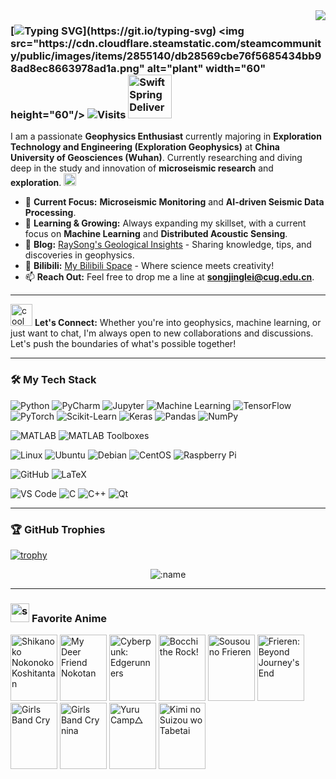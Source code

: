 <img align="right" src="https://github-readme-stats.vercel.app/api?username=RaySong513&show_icons=true&theme=radical&hide_title=true" />

### [![Typing SVG](https://readme-typing-svg.demolab.com?font=Lucida+Sans&duration=2000&pause=3000&color=C785DD&vCenter=true&width=200&height=40&lines=Hey+there%2C+I'm+Ray!)](https://git.io/typing-svg) <img src="https://cdn.cloudflare.steamstatic.com/steamcommunity/public/images/items/2855140/db28569cbe76f5685434bb98ad8ec8663978ad1a.png" alt="plant" width="60" height="60"/> ![Visits](https://komarev.com/ghpvc/?username=RaySong513&label=Visits&style=for-the-badge&color=blueviolet) <img src="https://cdn.cloudflare.steamstatic.com/steamcommunity/public/images/items/2855140/4fd8a06b61d271c4eb71c85df79268429de46d63.gif" alt="Swift Spring Delivery - Avatar" width="70" height="70"/>


I am a passionate **Geophysics Enthusiast** currently majoring in **Exploration Technology and Engineering (Exploration Geophysics)** at **China University of Geosciences (Wuhan)**. Currently researching and diving deep in the study and innovation of **microseismic research** and **exploration**.
<img src="https://cdn.cloudflare.steamstatic.com/steamcommunity/public/images/items/730/4a8b3a4ecf9207f9f66bc7085ba7a9db637ee8a5.gif" alt="howl" width="20" height="20"/>


- 🔭 **Current Focus:** **Microseismic Monitoring** and **AI-driven Seismic Data Processing**.
- 🌱 **Learning & Growing:** Always expanding my skillset, with a current focus on **Machine Learning** and **Distributed Acoustic Sensing**.
- 📝 **Blog:** [RaySong's Geological Insights](https://www.RaySong513.github.io) - Sharing knowledge, tips, and discoveries in geophysics.
- 🎥 **Bilibili:** [My Bilibili Space](https://space.bilibili.com/27228095) - Where science meets creativity!
- 📫 **Reach Out:** Feel free to drop me a line at **songjinglei@cug.edu.cn**.

---

<img src="https://cdn.cloudflare.steamstatic.com/steamcommunity/public/images/items/1230140/73232e5c2489a4856bbd81710775d7e6870fa317.png" alt="cool animation" width="35" height="35"/> **Let's Connect:** Whether you're into geophysics, machine learning, or just want to chat, I'm always open to new collaborations and discussions. Let's push the boundaries of what's possible together!

---

### 🛠️ My Tech Stack
![Python](https://img.shields.io/badge/Python-3776AB?style=for-the-badge&logo=python&logoColor=white)
![PyCharm](https://img.shields.io/badge/PyCharm-000000?style=for-the-badge&logo=pycharm&logoColor=white)
![Jupyter](https://img.shields.io/badge/Jupyter-F37626?style=for-the-badge&logo=jupyter&logoColor=white)
![Machine Learning](https://img.shields.io/badge/Machine%20Learning-00C853?style=for-the-badge&logo=tensorflow&logoColor=white)
![TensorFlow](https://img.shields.io/badge/TensorFlow-FF6F00?style=for-the-badge&logo=tensorflow&logoColor=white)
![PyTorch](https://img.shields.io/badge/PyTorch-EE4C2C?style=for-the-badge&logo=pytorch&logoColor=white)
![Scikit-Learn](https://img.shields.io/badge/Scikit--Learn-F7931E?style=for-the-badge&logo=scikit-learn&logoColor=white)
![Keras](https://img.shields.io/badge/Keras-D00000?style=for-the-badge&logo=keras&logoColor=white)
![Pandas](https://img.shields.io/badge/Pandas-150458?style=for-the-badge&logo=pandas&logoColor=white)
![NumPy](https://img.shields.io/badge/NumPy-013243?style=for-the-badge&logo=numpy&logoColor=white)

![MATLAB](https://img.shields.io/badge/MATLAB-0076A8?style=for-the-badge&logo=mathworks&logoColor=white)
![MATLAB Toolboxes](https://img.shields.io/badge/MATLAB%20Toolboxes-0076A8?style=for-the-badge&logo=mathworks&logoColor=white)

![Linux](https://img.shields.io/badge/Linux-FCC624?style=for-the-badge&logo=linux&logoColor=black)
![Ubuntu](https://img.shields.io/badge/Ubuntu-E95420?style=for-the-badge&logo=ubuntu&logoColor=white)
![Debian](https://img.shields.io/badge/Debian-A81D33?style=for-the-badge&logo=debian&logoColor=white)
![CentOS](https://img.shields.io/badge/CentOS-262577?style=for-the-badge&logo=centos&logoColor=white)
![Raspberry Pi](https://img.shields.io/badge/Raspberry%20Pi-A22846?style=for-the-badge&logo=raspberry-pi&logoColor=white)


![GitHub](https://img.shields.io/badge/GitHub-181717?style=for-the-badge&logo=github&logoColor=white)
![LaTeX](https://img.shields.io/badge/LaTeX-008080?style=for-the-badge&logo=latex&logoColor=white)

![VS Code](https://img.shields.io/badge/VS%20Code-007ACC?style=for-the-badge&logo=visual-studio-code&logoColor=white)
![C](https://img.shields.io/badge/C-A8B9CC?style=for-the-badge&logo=c&logoColor=white)
![C++](https://img.shields.io/badge/C++-00599C?style=for-the-badge&logo=cpp&logoColor=white)
![Qt](https://img.shields.io/badge/Qt-41CD52?style=for-the-badge&logo=qt&logoColor=white)

---

### 🏆 GitHub Trophies
[![trophy](https://github-profile-trophy.vercel.app/?username=RaySong513&theme=gruvbox)](https://github.com/ryo-ma/github-profile-trophy)
<!--https://github-profile-trophy.vercel.app/?username=RaySong513&theme=onedark-->
<!--https://github-profile-trophy.vercel.app/?username=ryo-ma&theme=buddhism-->
<!--https://github-profile-trophy.vercel.app/?username=ryo-ma&theme=juicyfresh-->
<!--https://github-profile-trophy.vercel.app/?username=ryo-ma&theme=gruvbox-->

<div align="center">
  <img src="https://count.getloli.com/get/@RaySong513.github.readme?theme=gelbooru" alt=":name" />
</div>

---

### <img src="https://cdn.cloudflare.steamstatic.com/steamcommunity/public/images/items/2861690/331c169b60c65641bffbfb9e3bc8ee4ddadaa7c6.png" alt="seagull" width="30" height="30"/> **Favorite Anime**
<p align="left">
  <img src="https://cdn.myanimelist.net/images/anime/1084/144617l.jpg" alt="Shikanoko Nokonoko Koshitantan" width="75" height="106">
  <img src="https://cdn.myanimelist.net/images/anime/1964/144587l.jpg" alt="My Deer Friend Nokotan" width="75" height="106">
  <img src="https://cdn.myanimelist.net/images/anime/1129/135442l.jpg" alt="Cyberpunk: Edgerunners" width="75" height="106">
  <img src="https://cdn.myanimelist.net/images/anime/1448/127956l.jpg" alt="Bocchi the Rock!" width="75" height="106">
  <img src="https://cdn.myanimelist.net/images/anime/1015/138006l.jpg" alt="Sousou no Frieren" width="75" height="106">
  <img src="https://cdn.myanimelist.net/images/anime/1667/135908l.jpg" alt="Frieren: Beyond Journey's End" width="75" height="106">
  <img src="https://cdn.myanimelist.net/images/anime/1711/140515l.jpg" alt="Girls Band Cry" width="75" height="106">
  <img src="https://cdn.myanimelist.net/images/anime/1028/135508l.jpg" alt="Girls Band Cry nina" width="75" height="106">
  <img src="https://cdn.myanimelist.net/images/anime/4/89877l.jpg" alt="Yuru Camp△" width="75" height="106">
  <img src="https://cdn.myanimelist.net/images/manga/2/248632l.jpg" alt="Kimi no Suizou wo Tabetai" width="75" height="106">
</p>
